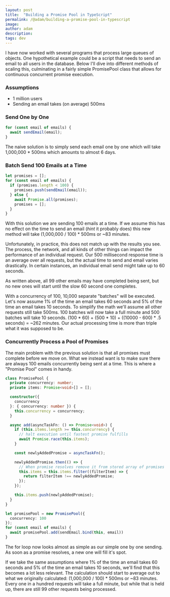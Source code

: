 ```yaml
---
layout: post
title:  "Building a Promise Pool in TypeScript"
permalink: /@adam/building-a-promise-pool-in-typescript
image: 
author: adam
description: 
tags: dev
---
```


I have now worked with several programs that process large queues of objects. One hypothetical example could be a script that needs to send an email to all users in the database.  Below I'll dive into different methods of scaling this, culminating in a fairly simple PromisePool class that allows for continuous concurrent promise execution.

### Assumptions

- 1 million users
- Sending an email takes (on average) 500ms

### Send One by One

```ts
for (const email of emails) {
  await sendEmail(email);
}
```

The naive solution is to simply send each email one by one which will take 1,000,000 * 500ms which amounts to almost 6 days.

### Batch Send 100 Emails at a Time

```ts
let promises = [];
for (const email of emails) {
  if (promises.length < 100) {
    promises.push(sendEmail(email));
  } else {
    await Promise.all(promises);
    promises = [];
  }
}
```

With this solution we are sending 100 emails at a time.  If we assume this has no effect on the time to send an email (*hint* it probably does) this new method will take (1,000,000 / 100) * 500ms or ~83 minutes.

Unfortunately, in practice, this does not match up with the results you see.  The process, the network, and all kinds of other things can impact the performance of an individual request.  Our 500 millisecond response time is an average over all requests, but the actual time to send and email varies drastically.  In certain instances, an individual email send might take up to 60 seconds.  

As written above, all 99 other emails may have completed being sent, but no new ones will start until the slow 60 second one completes. 

With a concurrency of 100, 10,000 separate "batches" will be executed.  Let's now assume 1% of the time an email takes 60 seconds and 5% of the time an email takes 10 seconds.  To simplify the math we'll assume all other requests still take 500ms.  100 batches will now take a full minute and 500 batches will take 10 seconds.  (100 * 60) + (500 * 10) + ((10000 - 600) * .5 seconds) = ~262 minutes.  Our actual processing time is more than triple what it was supposed to be.

### Concurrently Process a Pool of Promises

The main problem with the previous solution is that all promises must complete before we move on.  What we instead want is to make sure there are always 100 emails concurrently being sent at a time.  This is where a "Promise Pool" comes in handy.  

```ts
class PromisePool {
  private concurrency: number;
  private items: Promise<void>[] = [];

  constructor({
    concurrency
  }: { concurrency: number }) {
    this.concurrency = concurrency;
  }

  async add(asyncTaskFn: () => Promise<void>) {
    if (this.items.length >= this.concurrency) {
      // halt execution until fastest promise fulfills
      await Promise.race(this.items);
    }

    const newlyAddedPromise = asyncTaskFn();

    newlyAddedPromise.then(() => {
      // When promise resolves remove it from stored array of promises
      this.items = this.items.filter((filterItem) => {
        return filterItem !== newlyAddedPromise;
      });
    });

    this.items.push(newlyAddedPromise);
  }
}

let promisePool = new PromisePool({
  concurrency: 100
});
for (const email of emails) {
  await promisePool.add(sendEmail.bind(this, email))
}
```

The for loop now looks almost as simple as our simple one by one sending. As soon as a promise resolves, a new one will fill it's spot.

If we take the same assumptions where 1% of the time an email takes 60 seconds and 5% of the time an email takes 10 seconds, we'll find that this becomes a lot less relevant.  The calculation should start to average out to what we originally calculated: (1,000,000 / 100) * 500ms or ~83 minutes.  Every one in a hundred requests will take a full minute, but while that is held up, there are still 99 other requests being processed.